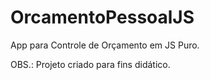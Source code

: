 # OrcamentoPessoalJS
App para Controle de Orçamento em JS Puro.

OBS.: Projeto criado para fins didático.
